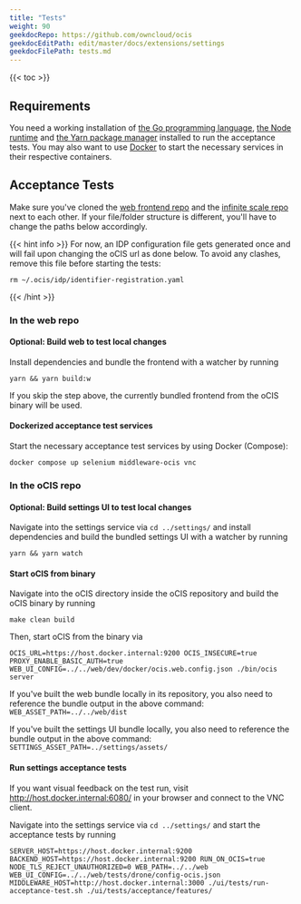 ```yaml
---
title: "Tests"
weight: 90
geekdocRepo: https://github.com/owncloud/ocis
geekdocEditPath: edit/master/docs/extensions/settings
geekdocFilePath: tests.md
---
```


{{< toc >}}

## Requirements

You need a working installation of [the Go programming language](https://golang.org/), [the Node runtime](https://nodejs.org/) and [the Yarn package manager](https://yarnpkg.com/) installed to run the acceptance tests. You may also want to use [Docker](https://www.docker.com/) to start the necessary services in their respective containers.

## Acceptance Tests

Make sure you've cloned the [web frontend repo](https://github.com/owncloud/web/) and the [infinite scale repo](https://github.com/owncloud/ocis/) next to each other. If your file/folder structure is different, you'll have to change the paths below accordingly.

{{< hint info >}}
For now, an IDP configuration file gets generated once and will fail upon changing the oCIS url as done below. To avoid any clashes, remove this file before starting the tests:

```
rm ~/.ocis/idp/identifier-registration.yaml
```
{{< /hint >}}

### In the web repo

#### **Optional:** Build web to test local changes

Install dependencies and bundle the frontend with a watcher by running

```
yarn && yarn build:w
```

If you skip the step above, the currently bundled frontend from the oCIS binary will be used.

#### Dockerized acceptance test services

Start the necessary acceptance test services by using Docker (Compose):

```
docker compose up selenium middleware-ocis vnc
```

### In the oCIS repo

#### **Optional:** Build settings UI to test local changes

Navigate into the settings service via `cd ../settings/` and install dependencies and build the bundled settings UI with a watcher by running

```
yarn && yarn watch
```

#### Start oCIS from binary

Navigate into the oCIS directory inside the oCIS repository and build the oCIS binary by running

```
make clean build
```

Then, start oCIS from the binary via

```
OCIS_URL=https://host.docker.internal:9200 OCIS_INSECURE=true PROXY_ENABLE_BASIC_AUTH=true WEB_UI_CONFIG=../../web/dev/docker/ocis.web.config.json ./bin/ocis server
```

If you've built the web bundle locally in its repository, you also need to reference the bundle output in the above command: `WEB_ASSET_PATH=../../web/dist`

If you've built the settings UI bundle locally, you also need to reference the bundle output in the above command: `SETTINGS_ASSET_PATH=../settings/assets/`

#### Run settings acceptance tests

If you want visual feedback on the test run, visit http://host.docker.internal:6080/ in your browser and connect to the VNC client.

Navigate into the settings service via `cd ../settings/` and start the acceptance tests by running

```
SERVER_HOST=https://host.docker.internal:9200 BACKEND_HOST=https://host.docker.internal:9200 RUN_ON_OCIS=true NODE_TLS_REJECT_UNAUTHORIZED=0 WEB_PATH=../../web WEB_UI_CONFIG=../../web/tests/drone/config-ocis.json MIDDLEWARE_HOST=http://host.docker.internal:3000 ./ui/tests/run-acceptance-test.sh ./ui/tests/acceptance/features/
```
